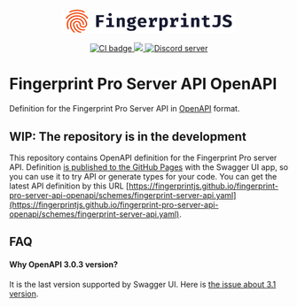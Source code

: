 <p align="center">
  <a href="https://fingerprint.com">
    <img src="res/logo.svg" alt="FingerprintJS" width="312px" />
  </a>
</p>
<p align="center">
  <a href="https://github.com/fingerprintjs/fingerprint-pro-server-api-openapi/actions/workflows/validate.yml">
    <img src="https://github.com/fingerprintjs/fingerprint-pro-server-api-openapi/actions/workflows/validate.yml/badge.svg" alt="CI badge" />
  </a>
  <a href="https://opensource.org/licenses/MIT">
    <img src="https://img.shields.io/:license-mit-blue.svg?style=flat"/>
  </a>
  <a href="https://discord.gg/39EpE2neBg">
    <img src="https://img.shields.io/discord/852099967190433792?style=logo&label=Discord&logo=Discord&logoColor=white" alt="Discord server">
  </a>
</p>

# Fingerprint Pro Server API OpenAPI

Definition for the Fingerprint Pro Server API in [OpenAPI](https://swagger.io/docs/specification/about/) format.

## WIP: The repository is in the development

This repository contains OpenAPI definition for the Fingerprint Pro server API.
Definition [is published to the GitHub Pages](https://fingerprintjs.github.io/fingerprint-pro-server-api-openapi/) with the Swagger UI app, so you can use it to try API or generate types for your code.
You can get the latest API definition by this URL [https://fingerprintjs.github.io/fingerprint-pro-server-api-openapi/schemes/fingerprint-server-api.yaml](https://fingerprintjs.github.io/fingerprint-pro-server-api-openapi/schemes/fingerprint-server-api.yaml).

## FAQ

#### Why OpenAPI 3.0.3 version?

It is the last version supported by Swagger UI. Here is [the issue about 3.1 version](https://github.com/swagger-api/swagger-ui/issues/5891).

